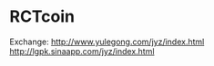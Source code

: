 RCTcoin
=======

Exchange:
http://www.yulegong.com/jyz/index.html
http://lgpk.sinaapp.com/jyz/index.html

